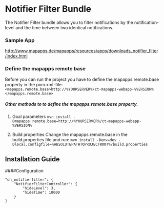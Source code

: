 # Notifier Filter Bundle
The Notifier Filter bundle allows you to filter notifications by the notification-level and the time between two identical notifications.

### Sample App ###
http://www.mapapps.de/mapapps/resources/apps/downloads_notifier_filter/index.html

### Define the mapapps remote base
Before you can run the project you have to define the mapapps.remote.base property in the pom.xml-file:
`<mapapps.remote.base>http://%YOURSERVER%/ct-mapapps-webapp-%VERSION%</mapapps.remote.base>`

##### Other methods to to define the mapapps.remote.base property.
1. Goal parameters
`mvn install -Dmapapps.remote.base=http://%YOURSERVER%/ct-mapapps-webapp-%VERSION%`

2. Build properties
Change the mapapps.remote.base in the build.properties file and run:
`mvn install -Denv=dev -Dlocal.configfile=%ABSOLUTEPATHTOPROJECTROOT%/build.properties`

Installation Guide
------------------

####Configuration
```
"dn_notifierfilter": {
    "NotifierFilterController": {
        "hideLevel": 3,
        "hideTime": 10000
    }
}
```
